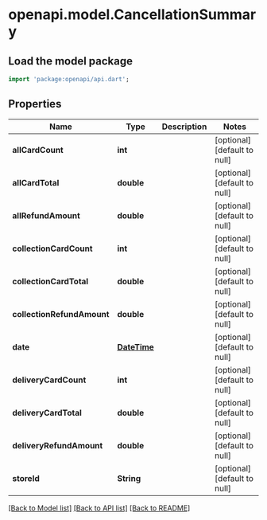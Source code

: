 # openapi.model.CancellationSummary

## Load the model package
```dart
import 'package:openapi/api.dart';
```

## Properties
Name | Type | Description | Notes
------------ | ------------- | ------------- | -------------
**allCardCount** | **int** |  | [optional] [default to null]
**allCardTotal** | **double** |  | [optional] [default to null]
**allRefundAmount** | **double** |  | [optional] [default to null]
**collectionCardCount** | **int** |  | [optional] [default to null]
**collectionCardTotal** | **double** |  | [optional] [default to null]
**collectionRefundAmount** | **double** |  | [optional] [default to null]
**date** | [**DateTime**](DateTime.md) |  | [optional] [default to null]
**deliveryCardCount** | **int** |  | [optional] [default to null]
**deliveryCardTotal** | **double** |  | [optional] [default to null]
**deliveryRefundAmount** | **double** |  | [optional] [default to null]
**storeId** | **String** |  | [optional] [default to null]

[[Back to Model list]](../README.md#documentation-for-models) [[Back to API list]](../README.md#documentation-for-api-endpoints) [[Back to README]](../README.md)


